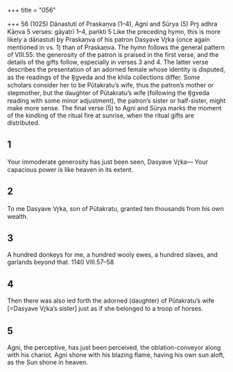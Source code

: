 +++
title = "056"

+++
56 (1025) Dānastuti of Praskaṇva (1–4), Agni and Sūrya (5)
Prṣ̥ adhra Kāṇva
5 verses: gāyatrī 1–4, paṅkti 5
Like the preceding hymn, this is more likely a dānastuti by Praskaṇva of his patron  Dasyave Vr̥ka (once again mentioned in vs. 1) than of Praskaṇva. The hymn follows  the general pattern of VIII.55: the generosity of the patron is praised in the first  verse, and the details of the gifts follow, especially in verses 3 and 4. The latter verse  describes the presentation of an adorned female whose identity is disputed, as the  readings of the R̥gveda and the khila collections differ. Some scholars consider her  to be Pūtakratu’s wife, thus the patron’s mother or stepmother, but the daughter of  Pūtakratu’s wife (following the R̥gveda reading with some minor adjustment), the  patron’s sister or half-sister, might make more sense. The final verse (5) to Agni and  Sūrya marks the moment of the kindling of the ritual fire at sunrise, when the ritual  gifts are distributed.
## 1
Your immoderate generosity has just been seen, Dasyave Vr̥ka—
Your capacious power is like heaven in its extent.
## 2
To me Dasyave Vr̥ka, son of Pūtakratu,
granted ten thousands from his own wealth.
## 3
A hundred donkeys for me, a hundred wooly ewes,
a hundred slaves, and garlands beyond that.
1140 VIII.57–58
## 4
Then there was also led forth the adorned (daughter) of Pūtakratu’s wife  [=Dasyave Vr̥ka’s sister]
just as if she belonged to a troop of horses.
## 5
Agni, the perceptive, has just been perceived, the oblation-conveyor  along with his chariot.
Agni shone with his blazing flame, having his own sun aloft, as the Sun  shone in heaven.